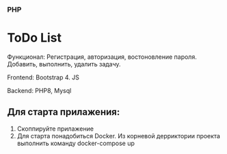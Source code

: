 
### PHP 
# ToDo List
Функционал:
Регистрация, авторизация, востоновление пароля. Добавить, выполнить, удалить задачу.

Frontend: Bootstrap 4. JS

Backend: PHP8, Mysql



## Для старта прилажения:
1. Скоппируйте прилажение
2. Для старта понадобиться Docker. Из корневой дерриктории проекта выполнить команду docker-compose up 



